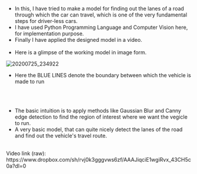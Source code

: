 * In this, I have tried to make a model for finding out the lanes of a road through which the car can travel, which is one of the very fundamental steps for driver-less cars.
* I have used Python Programming Language and Computer Vision here, for implementation purpose.
* Finally I have applied the designed model in a video.
</br></br>
* Here is a glimpse of the working model in image form.

![20200725_234922](https://user-images.githubusercontent.com/48630662/88463838-7126a200-ced3-11ea-99d2-df953a1a97ef.png)

* Here the BLUE LINES denote the boundary between which the vehicle is made to run 

</br></br>
* The basic intuition is to apply methods like Gaussian Blur and Canny edge detection to find the region of interest where we want the vegicle to run.
* A very basic model, that can quite nicely detect the lanes of the road and find out the vehicle's travel route.
</br>
Video link (raw): https://www.dropbox.com/sh/rvj0k3gggvws6zf/AAAJiqciE1wgiRvx_43CH5c0a?dl=0
